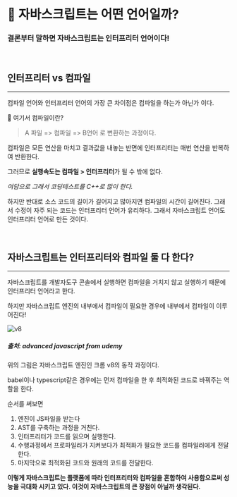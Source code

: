 # 🤔 자바스크립트는 어떤 언어일까?

### 결론부터 말하면 자바스크립트는 **인터프리터 언어**이다!

<br>

## 인터프리터 vs 컴파일
-------
컴파일 언어와 인터프리터 언어의 가장 큰 차이점은 컴파일을 하는가 아닌가 이다.

💫 여기서 컴파일이란?

>A 파일 => 컴파일 => B언어 로 변환하는 과정이다.

컴파일은 모든 연산을 마치고 결과값을 내놓는 반면에 인터프리터는 매번 연산을 반복하여 반환한다.

그러므로 **실행속도는 컴파일 > 인터프리터**가 될 수 밖에 없다.

*여담으로 그래서 코딩테스트를 C++로 많이 한다.*
 
하지만 반대로 소스 코드의 길이가 길어지고 많아지면 컴파일의 시간이 길어진다.
그래서 수정이 자주 되는 코드는 인터프리터 언어가 유리하다. 그래서 자바스크립트 언어도 인터프리터 언어로 만든 것이다.

<br>


## 자바스크립트는 인터프리터와 컴파일 둘 다 한다?
------

자바스크립트를 개발자도구 콘솔에서 실행하면 컴파일을 거치지 않고 실행하기 때문에 인터프리터 언어라고 한다.

하지만 자바스크립트 엔진의 내부에서 컴파일이 필요한 경우에 내부에서 컴파일이 이루어진다!

![v8](https://user-images.githubusercontent.com/75289370/115417283-767f0600-a233-11eb-85e1-4a0bba6bb01f.png)
##### 출처: advanced javascript from udemy

위의 그림은 자바스크립트 엔진인 크롬 v8의 동작 과정이다.

babel이나 typescript같은 경우에는 먼저 컴파일을 한 후 최적화된 코드로 바꿔주는 역할을 한다.

순서를 써보면

1. 엔진이 JS파일을 받는다 
2. AST를 구축하는 과정을 거친다.
3. 인터프리터가 코드를 읽으며 실행한다.
4. 수행과정에서 프로파일러가 지켜보다가 최적화가 필요한 코드를 컴파일러에게 전달한다.
5. 마지막으로 최적화된 코드와 원래의 코드를 전달한다.


**이렇게 자바스크립트는 플랫폼에 따라 인터프리터와 컴파일을 혼합하여 사용함으로써 성능을 극대화 시키고 있다. 이것이 자바스크립트의 큰 장점이 아닐까 생각된다.**